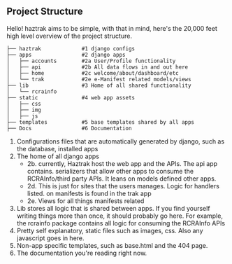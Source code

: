 ## Project Structure

Hello!
haztrak aims to be simple, with that in mind, here's the 20,000 feet high level
overview of the project structure.

```
├── haztrak             #1 django configs
├── apps                #2 django apps
│   ├── accounts        #2a User/Profile functionality
│   ├── api             #2b All data flows in and out here
│   ├── home            #2c welcome/about/dashboard/etc
│   └── trak            #2e e-Manifest related models/views
├── lib                 #3 Home of all shared functionality
│   └── rcrainfo
├── static              #4 web app assets
│   ├── css
│   ├── img
│   ├── js
├── templates           #5 base templates shared by all apps
├── Docs                #6 Documentation
```

1. Configurations files that are automatically generated by django, such as the
   database, installed apps
2. The home of all django apps
    * 2b. currently, Haztrak host the web app and the APIs. The api app
      contains.
      serializers that allow other apps to consume the RCRAInfo/third party
      APIs.
      It leans on models defined other apps.
    * 2d. This is just for sites that the users manages. Logic for handlers
      listed.
      on manifests is found in the trak app
    * 2e. Views for all things manifests related
3. Lib stores all logic that is shared between apps. If you find yourself
   writing things more than once, it should probably go here. For example, the
   rcrainfo package contains all logic for consuming the RCRAInfo APIs
4. Pretty self explanatory, static files such as images, css. Also any
   javascript goes in here.
5. Non-app specific templates, such as base.html and the 404 page.
6. The documentation you're reading right now.
